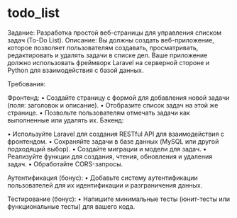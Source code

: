 # todo_list

Задание: Разработка простой веб-страницы для управления списком задач (To-Do List).
Описание: Вы должны создать веб-приложение, которое позволяет пользователям создавать, просматривать, редактировать и удалять задачи в списке дел. Ваше приложение должно использовать фреймворк Laravel на серверной стороне и Python для взаимодействия с базой данных.

Требования:

Фронтенд:
•	Создайте страницу с формой для добавления новой задачи (поля: заголовок и описание).
•	Отобразите список задач на этой же странице.
•	Позвольте пользователям отмечать задачи как выполненные или удалять их.
Бэкенд:

•	Используйте Laravel для создания RESTful API для взаимодействия с фронтендом.
•	Сохраняйте задачи в базе данных (MySQL или другой подходящий выбор).
•	Создайте миграции и модели для задач.
•	Реализуйте функции для создания, чтения, обновления и удаления задач.
•	Обработайте CORS-запросы.

Аутентификация (бонус):
•	Добавьте систему аутентификации пользователей для их идентификации и разграничения данных.

Тестирование (бонус):
•	Напишите минимальные тесты (юнит-тесты или функциональные тесты) для вашего кода.
